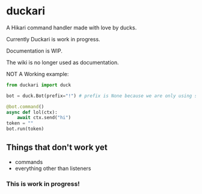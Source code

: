 # duckari

A Hikari command handler made with love by ducks.

Currently Duckari is work in progress.

Documentation is WIP.

The wiki is no longer used as documentation.

NOT A Working example:

```py
from duckari import duck

bot = duck.Bot(prefix="!") # prefix is None because we are only using slash commands

@bot.command()
async def lol(ctx):
    await ctx.send("hi")
token = ""
bot.run(token)
```

## Things that don't work yet

- commands
- everything other than listeners

### This is work in progress!
